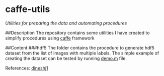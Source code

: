 # caffe-utils
*Utilities for preparing the data and automating procedures*

##Description
The repository contains some utilities I have created to simplify procedures using [caffe](https://github.com/BVLC/caffe) framework

##Content
###hdf5
The folder contains the procedure to generate hdf5 dataset from the list of images with multiple labels. The simple example of creating the dataset can be tested by running [demo.m](https://github.com/nikogamulin/caffe-utils/blob/master/hdf5/demo.m) file.

References: [dineshj1](https://github.com/dineshj1/caffe/tree/c795095fd26767152e3ee6a3183cda5edd75c39b/matlab/caffe/hdf5creation)



